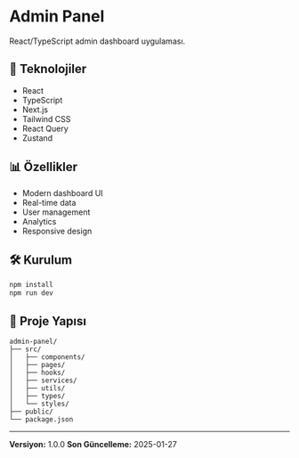 # Admin Panel

React/TypeScript admin dashboard uygulaması.

## 🚀 Teknolojiler

- React
- TypeScript
- Next.js
- Tailwind CSS
- React Query
- Zustand

## 📊 Özellikler

- Modern dashboard UI
- Real-time data
- User management
- Analytics
- Responsive design

## 🛠️ Kurulum

```bash
npm install
npm run dev
```

## 📁 Proje Yapısı

```
admin-panel/
├── src/
│   ├── components/
│   ├── pages/
│   ├── hooks/
│   ├── services/
│   ├── utils/
│   ├── types/
│   └── styles/
├── public/
└── package.json
```

---

**Versiyon:** 1.0.0
**Son Güncelleme:** 2025-01-27
